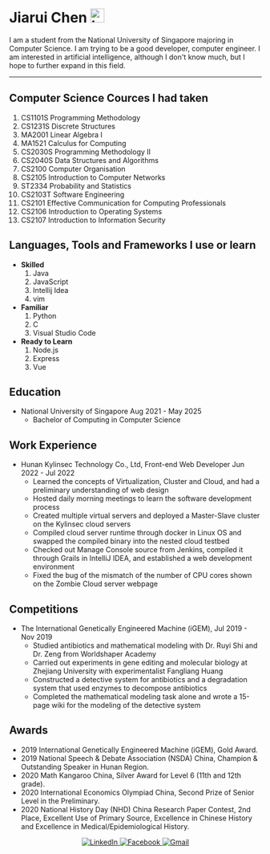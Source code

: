 # Jiarui Chen <img src="https://user-images.githubusercontent.com/1303154/88677602-1635ba80-d120-11ea-84d8-d263ba5fc3c0.gif" width="28px" alt="hi">

I am a student from the National University of Singapore majoring in Computer Science. I am trying to be a good developer, computer engineer. I am interested in artificial intelligence, although I don't know much, but I hope to further expand in this field.

---
## Computer Science Cources I had taken
1. CS1101S Programming Methodology
2. CS1231S Discrete Structures
3. MA2001 Linear Algebra I
4. MA1521 Calculus for Computing
5. CS2030S Programming Methodology II
6. CS2040S Data Structures and Algorithms
7. CS2100 Computer Organisation
8. CS2105 Introduction to Computer Networks
9. ST2334 Probability and Statistics
10. CS2103T Software Engineering
11. CS2101 Effective Communication for Computing Professionals
12. CS2106 Introduction to Operating Systems
13. CS2107 Introduction to Information Security

## Languages, Tools and Frameworks I use or learn
- __Skilled__
   1. Java
   2. JavaScript
   3. Intellij Idea
   4. vim
- __Familiar__
   1. Python
   2. C
   3. Visual Studio Code
- __Ready to Learn__
   1. Node.js
   2. Express
   3. Vue

## Education
- National University of Singapore	Aug 2021 - May 2025
    * Bachelor of Computing in Computer Science 

## Work Experience
- Hunan Kylinsec Technology Co., Ltd, Front-end Web Developer Jun 2022 - Jul 2022
    * Learned the concepts of Virtualization, Cluster and Cloud, and had a preliminary understanding of web design
    * Hosted daily morning meetings to learn the software development process
    * Created multiple virtual servers and deployed a Master-Slave cluster on the Kylinsec cloud servers
    * Compiled cloud server runtime through docker in Linux OS and swapped the compiled binary into the nested cloud testbed
    * Checked out Manage Console source from Jenkins, compiled it through Grails in IntelliJ IDEA, and established a web development environment
    * Fixed the bug of the mismatch of the number of CPU cores shown on the Zombie Cloud server webpage
    
## Competitions
- The International Genetically Engineered Machine (iGEM),	Jul 2019 - Nov 2019
    * Studied antibiotics and mathematical modeling with Dr. Ruyi Shi and Dr. Zeng from Worldshaper Academy
    * Carried out experiments in gene editing and molecular biology at Zhejiang University with experimentalist Fangliang Huang
    * Constructed a detective system for antibiotics and a degradation system that used enzymes to decompose antibiotics
    * Completed the mathematical modeling task alone and wrote a 15-page wiki for the modeling of the detective system

## Awards
- 2019 International Genetically Engineered Machine (iGEM), Gold Award.
- 2019 National Speech & Debate Association (NSDA) China, Champion & Outstanding Speaker in Hunan Region.
- 2020 Math Kangaroo China, Silver Award for Level 6 (11th and 12th grade).
- 2020 International Economics Olympiad China, Second Prize of Senior Level in the Preliminary.
- 2020 National History Day (NHD) China Research Paper Contest, 2nd Place, Excellent Use of Primary Source, Excellence in Chinese History and Excellence in Medical/Epidemiological History.
 

<div align="center">
  </a>
  <a href="https://www.linkedin.com/" target="_blank">
    <img alt="LinkedIn" src="https://img.shields.io/badge/linkedin-%230077B5.svg?style=for-the-badge&logo=linkedin&logoColor=white"/>
  </a>
  <a href="https://www.facebook.com/" target="_blank">
  <img alt="Facebook" src="https://img.shields.io/badge/Facebook-%231877F2.svg?style=for-the-badge&logo=Facebook&logoColor=white"/>
  </a>
  <a href="mailto:chenjerry001@gmail.com" target="_blank">
  <img alt="Gmail" src="https://img.shields.io/badge/Mail-D14836?style=for-the-badge&logo=gmail&logoColor=white" />
</a>
</div>
